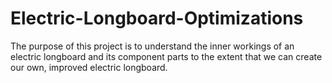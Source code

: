 # Electric-Longboard-Optimizations
The purpose of this project is to understand the inner workings of an electric longboard and its component parts to the extent that we can create our own, improved electric longboard.
